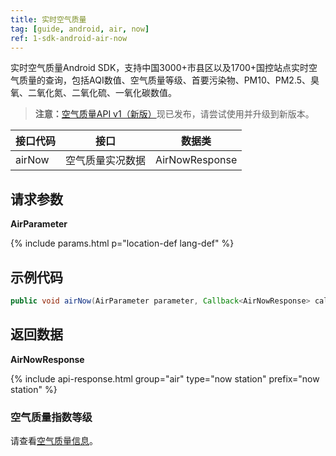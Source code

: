 ```yaml
---
title: 实时空气质量
tag: [guide, android, air, now]
ref: 1-sdk-android-air-now
---
```


实时空气质量Android SDK，支持中国3000+市县区以及1700+国控站点实时空气质量的查询，包括AQI数值、空气质量等级、首要污染物、PM10、PM2.5、臭氧、二氧化氮、二氧化硫、一氧化碳数值。

> **注意：**[空气质量API v1（新版）](/docs/api/air-quality/)现已发布，请尝试使用并升级到新版本。

| 接口代码| 接口           | 数据类     |
| ---------------- | --------- | ---------- |
| airNow| 空气质量实况数据  | AirNowResponse |

## 请求参数

**AirParameter**

{% include params.html p="location-def lang-def" %}

## 示例代码

```java
public void airNow(AirParameter parameter, Callback<AirNowResponse> callback);
```

## 返回数据 

**AirNowResponse**

{% include api-response.html group="air" type="now station" prefix="now station"  %}

<!-- | 属性                 | 说明                       | 示例值                        |
| -------------------- | -------------------------- | ----------------------------- |
| getCode              | 参考[状态码](/docs/resource/status-code/)                    | 200    |
| getUpdateTime | 接口更新时间             | 2017-10-25T04:34+08:00     |
| getFxLink     | 所查询城市的天气预报网页 | https://www.qweather.com/air/beijing-101010100.html |
| getStation | AQI站点实况                | List&lt;AirStation&gt; |
| getNow               | AQI城市实况                | AirNow                       |
| getRefer             | Refer 数据来源以及数据授权 | Refer                         |

**Refer**

| 属性        | 说明        | 类型                | 示例值        |
| ---------- | ----------- | ------------------ | ------------ |
| getSources | 原始数据来源  | List&lt;String&gt; | QWeather     |
| getLicense | 使用许可     | List&lt;String&gt; | QWeather Developers License |

**AirNow**

| 属性        | 说明                              | 示例值           |
| ----------- | --------------------------------- | ---------------- |
| getPubTime  | 数据发布时间 | 2017-03-20T12:30+08:00 |
| getAqi      | 空气质量指数，AQI和PM25的关系     | 74               |
| getPrimary  | 主要污染物                        | PM2.5             |
| getLevel    | 实时空气质量指数等级              | 2                |
| getCategory | 实时空气质量指数级别              | 良               |
| getPm10     | pm10                              | 78               |
| getPm2p5    | pm2.5                              | 66               |
| getNo2      | 二氧化氮                          | 40               |
| getSo2      | 二氧化硫                          | 30               |
| getCo       | 一氧化碳                          | 0.3               |
| getO3       | 臭氧                              | 20               |

**AirStation**

| 属性        | 说明                              | 示例值           |
| ----------- | --------------------------------- | ---------------- |
| getPubTime  | 数据发布时间 | 2017-03-20T12:30+08:00 |
| getName     | 站点名称                          | 万寿西宫         |
| getId       | 站点ID，请参考所有站点ID          | CNA1001          |
| getAqi      | 空气质量指数，AQI和PM25的关系     | 74               |
| getPrimary  | 主要污染物                        | PM2.5             |
| getLevel    | 实时空气质量指数等级              | 2                |
| getCategory | 实时空气质量指数级别              | 良               |
| getPm10     | pm10                              | 78               |
| getPm2p5    | pm25                              | 66               |
| getNo2      | 二氧化氮                          | 40               |
| getSo2      | 二氧化硫                          | 30               |
| getCo       | 一氧化碳                          | 0.3               |
| getO3       | 臭氧                              | 20               |
 -->


### 空气质量指数等级

请查看[空气质量信息](/docs/resource/air-info/)。
